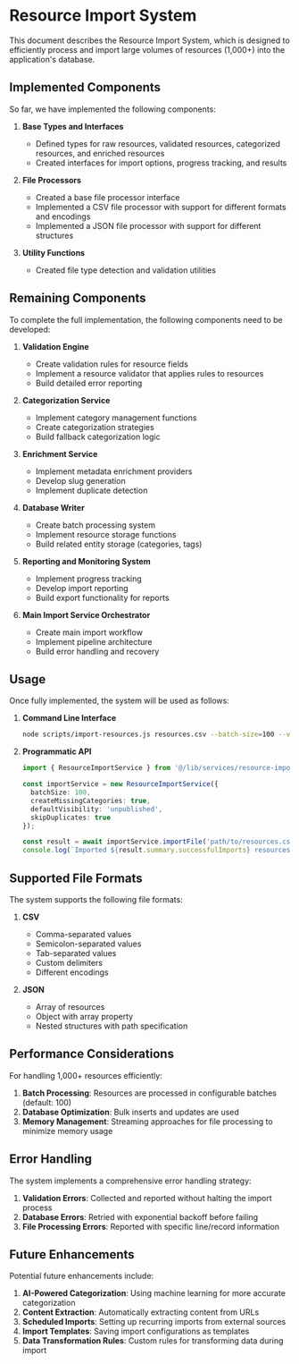# Resource Import System

This document describes the Resource Import System, which is designed to efficiently process and import large volumes of resources (1,000+) into the application's database.

## Implemented Components

So far, we have implemented the following components:

1. **Base Types and Interfaces**
   - Defined types for raw resources, validated resources, categorized resources, and enriched resources
   - Created interfaces for import options, progress tracking, and results

2. **File Processors**
   - Created a base file processor interface
   - Implemented a CSV file processor with support for different formats and encodings
   - Implemented a JSON file processor with support for different structures

3. **Utility Functions**
   - Created file type detection and validation utilities

## Remaining Components

To complete the full implementation, the following components need to be developed:

1. **Validation Engine**
   - Create validation rules for resource fields
   - Implement a resource validator that applies rules to resources
   - Build detailed error reporting

2. **Categorization Service**
   - Implement category management functions
   - Create categorization strategies
   - Build fallback categorization logic

3. **Enrichment Service**
   - Implement metadata enrichment providers
   - Develop slug generation
   - Implement duplicate detection

4. **Database Writer**
   - Create batch processing system
   - Implement resource storage functions
   - Build related entity storage (categories, tags)

5. **Reporting and Monitoring System**
   - Implement progress tracking
   - Develop import reporting
   - Build export functionality for reports

6. **Main Import Service Orchestrator**
   - Create main import workflow
   - Implement pipeline architecture
   - Build error handling and recovery

## Usage

Once fully implemented, the system will be used as follows:

1. **Command Line Interface**
   ```bash
   node scripts/import-resources.js resources.csv --batch-size=100 --visibility=unpublished
   ```

2. **Programmatic API**
   ```typescript
   import { ResourceImportService } from '@/lib/services/resource-import';

   const importService = new ResourceImportService({
     batchSize: 100,
     createMissingCategories: true,
     defaultVisibility: 'unpublished',
     skipDuplicates: true
   });

   const result = await importService.importFile('path/to/resources.csv');
   console.log(`Imported ${result.summary.successfulImports} resources`);
   ```

## Supported File Formats

The system supports the following file formats:

1. **CSV**
   - Comma-separated values
   - Semicolon-separated values
   - Tab-separated values
   - Custom delimiters
   - Different encodings

2. **JSON**
   - Array of resources
   - Object with array property
   - Nested structures with path specification

## Performance Considerations

For handling 1,000+ resources efficiently:

1. **Batch Processing**: Resources are processed in configurable batches (default: 100)
2. **Database Optimization**: Bulk inserts and updates are used
3. **Memory Management**: Streaming approaches for file processing to minimize memory usage

## Error Handling

The system implements a comprehensive error handling strategy:

1. **Validation Errors**: Collected and reported without halting the import process
2. **Database Errors**: Retried with exponential backoff before failing
3. **File Processing Errors**: Reported with specific line/record information

## Future Enhancements

Potential future enhancements include:

1. **AI-Powered Categorization**: Using machine learning for more accurate categorization
2. **Content Extraction**: Automatically extracting content from URLs
3. **Scheduled Imports**: Setting up recurring imports from external sources
4. **Import Templates**: Saving import configurations as templates
5. **Data Transformation Rules**: Custom rules for transforming data during import